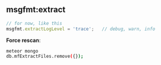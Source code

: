 ## msgfmt:extract

```js
// for now, like this
msgfmt.extractLogLevel = 'trace';   // debug, warn, info
```

**Force rescan**:

```bash
meteor mongo
db.mfExtractFiles.remove({});
```

